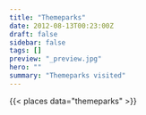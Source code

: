 ```yaml
---
title: "Themeparks"
date: 2012-08-13T00:23:00Z
draft: false
sidebar: false
tags: []
preview: "_preview.jpg"
hero: ""
summary: "Themeparks visited"
---
```

{{< places data="themeparks" >}}
